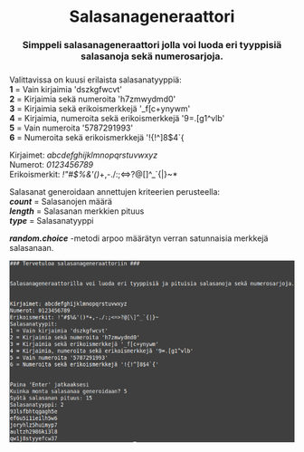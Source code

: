 <div align="center">
<h1>Salasanageneraattori</h1>

<h3>Simppeli salasanageneraattori jolla voi luoda eri tyyppisiä salasanoja sekä numerosarjoja.<h3>
</div>

Valittavissa on kuusi erilaista salasanatyyppiä:\
**1** = Vain kirjaimia 'dszkgfwcvt'\
**2** = Kirjaimia sekä numeroita 'h7zmwydmd0'\
**3** = Kirjaimia sekä erikoismerkkejä '_f[c+ynywm'\
**4** = Kirjaimia, numeroita sekä erikoismerkkejä '9=.[g1^vlb'\
**5** = Vain numeroita '5787291993'\
**6** = Numeroita sekä erikoismerkkejä '!{!^]8$4`{

Kirjaimet: *abcdefghijklmnopqrstuvwxyz*\
Numerot: *0123456789*\
Erikoismerkit: *!"#$%&'()*+,-./:;<=>?@[\]^_`{|}~*

Salasanat generoidaan annettujen kriteerien perusteella:\
***count*** = Salasanojen määrä\
***length*** = Salasanan merkkien pituus\
***type*** = Salasanatyyppi

***random.choice*** -metodi arpoo määrätyn verran satunnaisia merkkejä salasanaan.

![Kuva][salasanageneraattori]

[salasanageneraattori]: Salasanageneraattori.png
